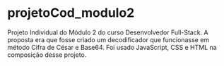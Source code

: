 # projetoCod_modulo2
Projeto Individual do Módulo 2 do curso Desenvolvedor Full-Stack. A proposta era que fosse criado um decodificador que funcionasse em método Cifra de César e Base64. Foi usado JavaScript, CSS e HTML na composição desse projeto. 
